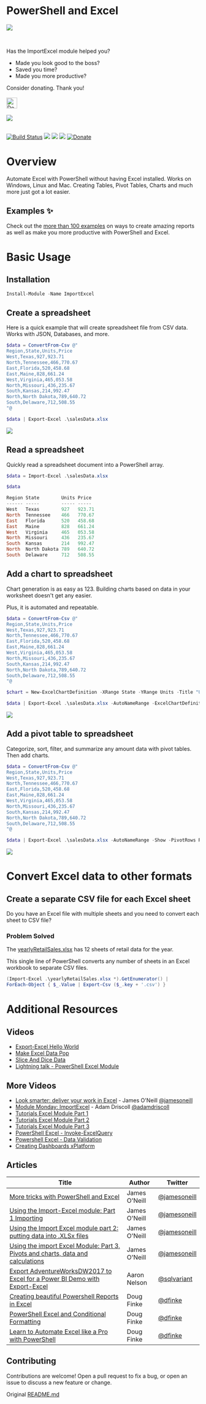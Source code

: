 # PowerShell and Excel 

![](images/logoWithInstall.png)

<br/>

Has the ImportExcel module helped you?
- Made you look good to the boss?
- Saved you time?
- Made you more productive?

Consider donating. Thank you!
<br>
<br>
<a href="https://www.paypal.com/paypalme/DougCharlesFinke"><img src="https://img.shields.io/badge/Donate-PayPal-green.svg" alt="Donate" height="28"></a>
<br>
<br>
![](https://media.giphy.com/media/hpXxJ78YtpT0s/giphy.gif)
<br>
<br>

[![Build Status](https://dougfinke.visualstudio.com/ImportExcel/_apis/build/status/dfinke.ImportExcel?branchName=master)](https://dougfinke.visualstudio.com/ImportExcel/_build)
[![](https://img.shields.io/powershellgallery/v/ImportExcel.svg)](https://www.powershellgallery.com/packages/ImportExcel)
[![](https://img.shields.io/powershellgallery/dt/ImportExcel.svg)](https://www.powershellgallery.com/packages/ImportExcel)
[![](https://img.shields.io/badge/License-Apache%202.0-blue.svg)](https://github.com/dfinke/ImportExcel/tree/70ab9e46c776e96fb287682d5b9b4b51a0ec3bac/LICENSE.txt)
<a href="https://www.paypal.com/paypalme/DougCharlesFinke"><img src="https://img.shields.io/badge/Donate-PayPal-green.svg" alt="Donate"></a>

# Overview

Automate Excel with PowerShell without having Excel installed. Works on Windows, Linux and Mac. Creating Tables, Pivot Tables, Charts and much more just got a lot easier.

## Examples ✨
Check out the [more than 100 examples](Examples/) on ways to create amazing reports as well as make you more productive with PowerShell and Excel.

# Basic Usage
## Installation

```powershell
Install-Module -Name ImportExcel
```

## Create a spreadsheet
Here is a quick example that will create spreadsheet file from CSV data. Works with JSON, Databases, and more.

```powershell
$data = ConvertFrom-Csv @"
Region,State,Units,Price
West,Texas,927,923.71
North,Tennessee,466,770.67
East,Florida,520,458.68
East,Maine,828,661.24
West,Virginia,465,053.58
North,Missouri,436,235.67
South,Kansas,214,992.47
North,North Dakota,789,640.72
South,Delaware,712,508.55
"@

$data | Export-Excel .\salesData.xlsx
```

![](images/salesdata.png)

## Read a spreadsheet

Quickly read a spreadsheet document into a PowerShell array.

```powershell
$data = Import-Excel .\salesData.xlsx

$data
```

```powershell
Region State        Units Price
------ -----        ----- -----
West   Texas        927   923.71
North  Tennessee    466   770.67
East   Florida      520   458.68
East   Maine        828   661.24
West   Virginia     465   053.58
North  Missouri     436   235.67
South  Kansas       214   992.47
North  North Dakota 789   640.72
South  Delaware     712   508.55
```

## Add a chart to spreadsheet

Chart generation is as easy as 123. Building charts based on data in your worksheet doesn't get any easier.

Plus, it is automated and repeatable.

```powershell
$data = ConvertFrom-Csv @"
Region,State,Units,Price
West,Texas,927,923.71
North,Tennessee,466,770.67
East,Florida,520,458.68
East,Maine,828,661.24
West,Virginia,465,053.58
North,Missouri,436,235.67
South,Kansas,214,992.47
North,North Dakota,789,640.72
South,Delaware,712,508.55
"@

$chart = New-ExcelChartDefinition -XRange State -YRange Units -Title "Units by State" -NoLegend

$data | Export-Excel .\salesData.xlsx -AutoNameRange -ExcelChartDefinition $chart -Show
```

![](images/SalesDataChart.png)

## Add a pivot table to spreadsheet

Categorize, sort, filter, and summarize any amount data with pivot tables. Then add charts.

```powershell
$data = ConvertFrom-Csv @"
Region,State,Units,Price
West,Texas,927,923.71
North,Tennessee,466,770.67
East,Florida,520,458.68
East,Maine,828,661.24
West,Virginia,465,053.58
North,Missouri,436,235.67
South,Kansas,214,992.47
North,North Dakota,789,640.72
South,Delaware,712,508.55
"@

$data | Export-Excel .\salesData.xlsx -AutoNameRange -Show -PivotRows Region -PivotData @{'Units'='sum'} -PivotChartType PieExploded3D
```

![](images/SalesDataChartPivotTable.png)

# Convert Excel data to other formats

## Create a separate CSV file for each Excel sheet

Do you have an Excel file with multiple sheets and you need to convert each sheet to CSV file?

### Problem Solved

The [yearlyRetailSales.xlsx](Examples/Import-Excel) has 12 sheets of retail data for the year.

This single line of PowerShell converts any number of sheets in an Excel workbook to separate CSV files.

```powershell
(Import-Excel .\yearlyRetailSales.xlsx *).GetEnumerator() |
ForEach-Object { $_.Value | Export-Csv ($_.key + '.csv') }
```

# Additional Resources

## Videos

- [Export-Excel Hello World](https://youtu.be/fvKKdIzJCws?list=PL5uoqS92stXioZw-u-ze_NtvSo0k0K0kq)
- [Make Excel Data Pop](https://youtu.be/gQaYI5hxqM4?list=PL5uoqS92stXioZw-u-ze_NtvSo0k0K0kq)
- [Slice And Dice Data](https://youtu.be/kzllxvqr3TY?list=PL5uoqS92stXioZw-u-ze_NtvSo0k0K0kq)
- [Lightning talk - PowerShell Excel Module](https://youtu.be/znVu2q11Rp4?list=PL5uoqS92stXioZw-u-ze_NtvSo0k0K0kq)

## More Videos

- [Look smarter: deliver your work in Excel](https://youtu.be/tu8Mfkwi8zI) - James O'Neill [@jamesoneill](https://twitter.com/jamesoneill)
- [Module Monday: ImportExcel](https://youtu.be/rBA_IeTmCb8?t=5) - Adam Driscoll [@adamdriscoll](https://twitter.com/adamdriscoll)
- [Tutorials Excel Module Part 1](https://youtu.be/2cwBuYbZ3To)
- [Tutorials Excel Module Part 2](https://youtu.be/8ojg-qjOnVI)
- [Tutorials Excel Module Part 3](https://youtu.be/3IgASPD0UrQ)
- [PowerShell Excel - Invoke-ExcelQuery](https://youtu.be/_7xuhsZm0Ao)
- [Powershell Excel - Data Validation](https://youtu.be/NGhahuY8j1M)
- [Creating Dashboards xPlatform](https://youtu.be/qMWkZt6ikgM)

## Articles

|Title|Author|Twitter|
|------|------|------|
|[More tricks with PowerShell and Excel](https://jamesone111.wordpress.com/2018/05/31/more-tricks-with-powershell-and-excel/)|James O'Neill|[@jamesoneill](https://twitter.com/jamesoneill)|
|[Using the Import-Excel module: Part 1 Importing](https://jamesone111.wordpress.com/2017/12/05/using-the-import-excel-part-1-importing/)|James O'Neill|[@jamesoneill](https://twitter.com/jamesoneill)|
|[Using the Import Excel module part 2: putting data into .XLSx files](https://jamesone111.wordpress.com/2017/12/11/using-the-import-excel-module-part-2-putting-data-into-xlsx-files/)|James O'Neill|[@jamesoneill](https://twitter.com/jamesoneill)|
|[Using the import Excel Module: Part 3, Pivots and charts, data and calculations](https://jamesone111.wordpress.com/2017/12/12/using-the-import-excel-module-part-3-pivots-and-charts-data-and-calculations/)|James O'Neill|[@jamesoneill](https://twitter.com/jamesoneill)|
|[Export AdventureWorksDW2017 to Excel for a Power BI Demo with Export-Excel](https://sqlvariant.com/2019/03/export-adventureworksdw2017-to-excel-for-a-powerbi-demo-with-export-excel-in-powershell/)|Aaron Nelson|[@sqlvariant](https://twitter.com/sqlvariant)
|[Creating beautiful Powershell Reports in Excel](https://dfinke.github.io/powershell/2019/07/31/Creating-beautiful-Powershell-Reports-in-Excel.html)|Doug Finke|[@dfinke](https://twitter.com/dfinke)
|[PowerShell Excel and Conditional Formatting](https://dfinke.github.io/powershell/2020/05/02/PowerShell-Excel-and-Conditional-Formatting.html)|Doug Finke|[@dfinke](https://twitter.com/dfinke)
|[Learn to Automate Excel like a Pro with PowerShell](https://dfinke.github.io/powershell/2019/08/29/Learn-to-Automate-Excel-like-a-Pro-with-PowerShell.html)|Doug Finke|[@dfinke](https://twitter.com/dfinke)

## Contributing
Contributions are welcome! Open a pull request to fix a bug, or open an issue to discuss a new feature or change.

Original [README.md](./README.original.md)